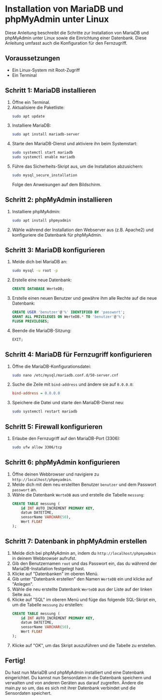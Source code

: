 # Installation von MariaDB und phpMyAdmin unter Linux

Diese Anleitung beschreibt die Schritte zur Installation von MariaDB und phpMyAdmin unter Linux sowie die Einrichtung einer Datenbank. Diese Anleitung umfasst auch die Konfiguration für den Fernzugriff.

## Voraussetzungen

- Ein Linux-System mit Root-Zugriff
- Ein Terminal

## Schritt 1: MariaDB installieren

1. Öffne ein Terminal.
2. Aktualisiere die Paketliste:
    ```bash
    sudo apt update
    ```
3. Installiere MariaDB:
    ```bash
    sudo apt install mariadb-server
    ```
4. Starte den MariaDB-Dienst und aktiviere ihn beim Systemstart:
    ```bash
    sudo systemctl start mariadb
    sudo systemctl enable mariadb
    ```
5. Führe das Sicherheits-Skript aus, um die Installation abzusichern:
    ```bash
    sudo mysql_secure_installation
    ```
    Folge den Anweisungen auf dem Bildschirm.

## Schritt 2: phpMyAdmin installieren

1. Installiere phpMyAdmin:
    ```bash
    sudo apt install phpmyadmin
    ```
2. Wähle während der Installation den Webserver aus (z.B. Apache2) und konfiguriere die Datenbank für phpMyAdmin.

## Schritt 3: MariaDB konfigurieren

1. Melde dich bei MariaDB an:
    ```bash
    sudo mysql -u root -p
    ```
2. Erstelle eine neue Datenbank:
    ```sql
    CREATE DATABASE WerteDB;
    ```
3. Erstelle einen neuen Benutzer und gewähre ihm alle Rechte auf die neue Datenbank:
    ```sql
    CREATE USER 'benutzer'@'%' IDENTIFIED BY 'passwort';
    GRANT ALL PRIVILEGES ON WerteDB.* TO 'benutzer'@'%';
    FLUSH PRIVILEGES;
    ```
4. Beende die MariaDB-Sitzung:
    ```sql
    EXIT;
    ```

## Schritt 4: MariaDB für Fernzugriff konfigurieren

1. Öffne die MariaDB-Konfigurationsdatei:
    ```bash
    sudo nano /etc/mysql/mariadb.conf.d/50-server.cnf
    ```
2. Suche die Zeile mit `bind-address` und ändere sie auf `0.0.0.0`:
    ```ini
    bind-address = 0.0.0.0
    ```
3. Speichere die Datei und starte den MariaDB-Dienst neu:
    ```bash
    sudo systemctl restart mariadb
    ```

## Schritt 5: Firewall konfigurieren

1. Erlaube den Fernzugriff auf den MariaDB-Port (3306):
    ```bash
    sudo ufw allow 3306/tcp
    ```

## Schritt 6: phpMyAdmin konfigurieren

1. Öffne deinen Webbrowser und navigiere zu `http://localhost/phpmyadmin`.
2. Melde dich mit dem neu erstellten Benutzer `benutzer` und dem Passwort `passwort` an.
3. Wähle die Datenbank `WerteDB` aus und erstelle die Tabelle `messung`:
    ```sql
    CREATE TABLE messung (
        id INT AUTO_INCREMENT PRIMARY KEY,
        datum DATETIME,
        sensorName VARCHAR(50),
        Wert FLOAT
    );
    ```

## Schritt 7: Datenbank in phpMyAdmin erstellen

1. Melde dich bei phpMyAdmin an, indem du `http://localhost/phpmyadmin` in deinem Webbrowser aufrufst.
2. Gib den Benutzernamen `root` und das Passwort ein, das du während der MariaDB-Installation festgelegt hast.
3. Klicke auf "Datenbanken" im oberen Menü.
4. Gib unter "Datenbank erstellen" den Namen `WerteDB` ein und klicke auf "Anlegen".
5. Wähle die neu erstellte Datenbank `WerteDB` aus der Liste auf der linken Seite aus.
6. Klicke auf "SQL" im oberen Menü und füge das folgende SQL-Skript ein, um die Tabelle `messung` zu erstellen:
    ```sql
    CREATE TABLE messung (
        id INT AUTO_INCREMENT PRIMARY KEY,
        datum DATETIME,
        sensorName VARCHAR(50),
        Wert FLOAT
    );
    ```
7. Klicke auf "OK", um das Skript auszuführen und die Tabelle zu erstellen.

## Fertig!

Du hast nun MariaDB und phpMyAdmin installiert und eine Datenbank eingerichtet. Du kannst nun Sensordaten in die Datenbank speichern und verwalten und von anderen Geräten aus darauf zugreifen. Ändere die main.py so um, das es sich mit ihrer Datenbank verbindet und die Sensordaten speichert.
